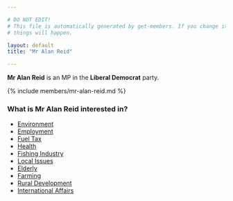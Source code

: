 ```yaml
---

# DO NOT EDIT!
# This file is automatically generated by get-members. If you change it, bad
# things will happen.

layout: default
title: "Mr Alan Reid"

---
```


**Mr Alan Reid** is an MP in the **Liberal Democrat** party.

{% include members/mr-alan-reid.md %}

### What is Mr Alan Reid interested in?


* [Environment](/interests/environment.html)
* [Employment](/interests/employment.html)
* [Fuel Tax](/interests/fuel-tax.html)
* [Health](/interests/health.html)
* [Fishing Industry](/interests/fishing-industry.html)
* [Local Issues](/interests/local-issues.html)
* [Elderly](/interests/elderly.html)
* [Farming](/interests/farming.html)
* [Rural Development](/interests/rural-development.html)
* [International Affairs](/interests/international-affairs.html)
